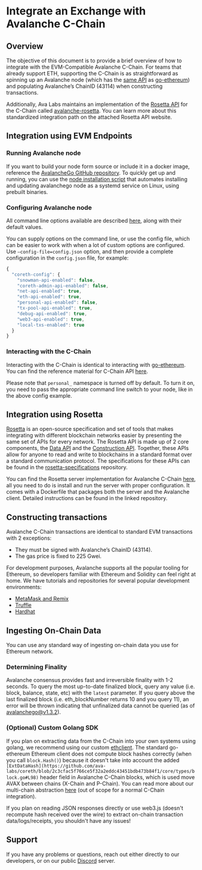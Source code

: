 # Integrate an Exchange with Avalanche C-Chain

## Overview

The objective of this document is to provide a brief overview of how to integrate with the EVM-Compatible Avalanche C-Chain. For teams that already support ETH, supporting the C-Chain is as straightforward as spinning up an Avalanche node \(which has the [same API](https://eth.wiki/json-rpc/API) as [go-ethereum](https://geth.ethereum.org/docs/rpc/server)\) and populating Avalanche’s ChainID \(43114\) when constructing transactions.

Additionally, Ava Labs maintains an implementation of the [Rosetta API](https://www.rosetta-api.org/) for the C-Chain called [avalanche-rosetta](https://github.com/ava-labs/avalanche-rosetta). You can learn more about this standardized integration path on the attached Rosetta API website.

## Integration using EVM Endpoints

### Running Avalanche node

If you want to build your node form source or include it in a docker image, reference the [AvalancheGo GitHub repository](https://github.com/ava-labs/avalanchego). To quickly get up and running, you can use the [node installation script](../nodes-and-staking/set-up-node-with-installer.md) that automates installing and updating avalanchego node as a systemd service on Linux, using prebuilt binaries.

### Configuring Avalanche node

All command line options available are described [here](../../references/command-line-interface.md), along with their default values.

You can supply options on the command line, or use the config file, which can be easier to work with when a lot of custom options are configured. Use `—config-file=config.json` option, and then provide a complete configuration in the `config.json` file, for example:

```javascript
{
  "coreth-config": {
    "snowman-api-enabled": false,
    "coreth-admin-api-enabled": false,
    "net-api-enabled": true,
    "eth-api-enabled": true,
    "personal-api-enabled": false,
    "tx-pool-api-enabled": true,
    "debug-api-enabled": true,
    "web3-api-enabled": true,
    "local-txs-enabled": true
  }
}
```

### Interacting with the C-Chain

Interacting with the C-Chain is identical to interacting with [go-ethereum](https://geth.ethereum.org/). You can find the reference material for C-Chain API [here](../../avalanchego-apis/contract-chain-c-chain-api.md).

Please note that `personal_` namespace is turned off by default. To turn it on, you need to pass the appropriate command line switch to your node, like in the above config example.

## Integration using Rosetta

[Rosetta](https://www.rosetta-api.org/) is an open-source specification and set of tools that makes integrating with different blockchain networks easier by presenting the same set of APIs for every network. The Rosetta API is made up of 2 core components, the [Data API](https://www.rosetta-api.org/docs/data_api_introduction.html) and the [Construction API](https://www.rosetta-api.org/docs/construction_api_introduction.html). Together, these APIs allow for anyone to read and write to blockchains in a standard format over a standard communication protocol. The specifications for these APIs can be found in the [rosetta-specifications](https://github.com/coinbase/rosetta-specifications) repository.

You can find the Rosetta server implementation for Avalanche C-Chain [here](https://github.com/ava-labs/avalanche-rosetta), all you need to do is install and run the server with proper configuration. It comes with a Dockerfile that packages both the server and the Avalanche client. Detailed instructions can be found in the linked repository.

## Constructing transactions

Avalanche C-Chain transactions are identical to standard EVM transactions with 2 exceptions:

* They must be signed with Avalanche’s ChainID \(43114\).
* The gas price is fixed to 225 Gwei.

For development purposes, Avalanche supports all the popular tooling for Ethereum, so developers familiar with Ethereum and Solidity can feel right at home. We have tutorials and repositories for several popular development environments:

* [MetaMask and Remix](../smart-contracts/deploy-a-smart-contract-on-avalanche-using-remix-and-metamask.md)
* [Truffle](../smart-contracts/using-truffle-with-the-avalanche-c-chain.md)
* [Hardhat](https://github.com/ava-labs/avalanche-smart-contract-quickstart)

## Ingesting On-Chain Data

You can use any standard way of ingesting on-chain data you use for Ethereum network.

### Determining Finality

Avalanche consensus provides fast and irreversible finality with 1-2 seconds. To query the most up-to-date finalized block, query any value \(i.e. block, balance, state, etc\) with the `latest` parameter. If you query above the last finalized block \(i.e. eth\_blockNumber returns 10 and you query 11\), an error will be thrown indicating that unfinalized data cannot be queried \(as of avalanchego@v1.3.2\).

### \(Optional\) Custom Golang SDK

If you plan on extracting data from the C-Chain into your own systems using golang, we recommend using our custom [ethclient](https://github.com/ava-labs/coreth/tree/master/ethclient). The standard go-ethereum Ethereum client does not compute block hashes correctly \(when you call `block.Hash()`\) because it doesn't take into account the added `[ExtDataHash](https://github.com/ava-labs/coreth/blob/2c3cfac5f766ce5f32a2eddc43451bdb473b84f1/core/types/block.go#L98)` header field in Avalanche C-Chain blocks, which is used move AVAX between chains \(X-Chain and P-Chain\). You can read more about our multi-chain abstraction [here](../../../learn/platform-overview/) \(out of scope for a normal C-Chain integration\).

If you plan on reading JSON responses directly or use web3.js \(doesn't recompute hash received over the wire\) to extract on-chain transaction data/logs/receipts, you shouldn't have any issues!

## Support

If you have any problems or questions, reach out either directly to our developers, or on our public [Discord](https://chat.avalabs.org/) server.

